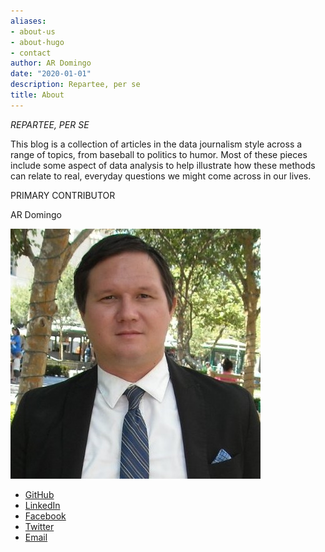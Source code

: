 ```yaml
---
aliases:
- about-us
- about-hugo
- contact
author: AR Domingo
date: "2020-01-01"
description: Repartee, per se
title: About
---
```



<em>REPARTEE, PER SE</em>

This blog is a collection of articles in the data journalism style across a range of topics, from baseball to politics to humor.  Most of these pieces include some aspect of data analysis to help illustrate how these methods can relate to real, everyday questions we might come across in our lives.


PRIMARY CONTRIBUTOR

AR Domingo


![](ARDomingo1.jpg)




* [GitHub](https://github.com/ardomingo/)
* [LinkedIn](https://www.linkedin.com/in/andres-domingo-75682343/)
* [Facebook](https://www.facebook.com/andy.domingo/)
* [Twitter](https://twitter.com/andresrdomingo/)
* [Email](mailto:andres.r.domingo@gmail.com)




